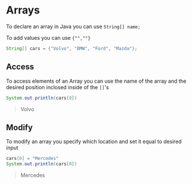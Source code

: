 # Arrays

To declare an array in Java you can use ``String[] name;``

To add values you can use ``{"",""}``

```java
String[] cars = {"Volvo", "BMW", "Ford", "Mazda"};
```

## Access

To access elements of an Array you can use the name of the array and the desired position inclosed inside of the ``[]``'s

```java
System.out.println(cars[0])
```

> Volvo

## Modify

To modify an array you specify which location and set it equal to desired input

```java
cars[0] = "Mercedes"
System.out.println(cars[0])
```

> Mercedes
